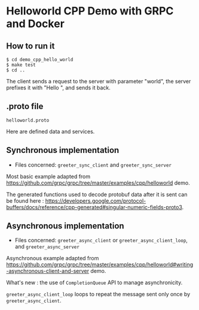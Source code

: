 # Helloworld CPP Demo with GRPC and Docker

## How to run it
```
$ cd demo_cpp_hello_world
$ make test
$ cd ..
```

The client sends a request to the server with parameter "world", the server prefixes it with "Hello ", and sends it back.

## .proto file
`helloworld.proto`

Here are defined data and services.

## Synchronous implementation
- Files concerned: `greeter_sync_client` and `greeter_sync_server`

Most basic example adapted from https://github.com/grpc/grpc/tree/master/examples/cpp/helloworld demo.

The generated functions used to decode protobuf data after it is sent can be found here : https://developers.google.com/protocol-buffers/docs/reference/cpp-generated#singular-numeric-fields-proto3.

## Asynchronous implementation
- Files concerned: `greeter_async_client` or `greeter_async_client_loop`, and `greeter_async_server`

Asynchronous example adapted from https://github.com/grpc/grpc/tree/master/examples/cpp/helloworld#writing-asynchronous-client-and-server demo.

What's new : the use of `CompletionQueue` API to manage asynchronicity.

`greeter_async_client_loop` loops to repeat the message sent only once by `greeter_async_client`.